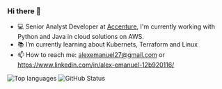 ### Hi there 👋

- :computer: Senior Analyst Developer at [Accenture](https://www.accenture.com/), I'm currently working with Python and Java in cloud solutions on AWS.
- :books: I’m currently learning about Kubernets, Terraform and Linux
- 📫 How to reach me: alexemanuel27@gmail.com or https://www.linkedin.com/in/alex-emanuel-12b920116/

![Top languages](https://github-readme-stats.vercel.app/api/top-langs/?username=alexemanuel&layout=compact&theme=tokyonight)
![GitHub Status](https://github-readme-stats.vercel.app/api?username=alexemanuel&show_icons=true&hide_title=true&hide=contribs,issues&theme=tokyonight)

